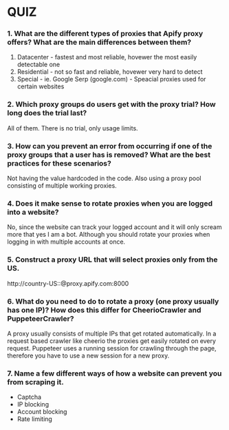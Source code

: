# QUIZ

### 1. What are the different types of proxies that Apify proxy offers? What are the main differences between them?

1. Datacenter - fastest and most reliable, hovewer the most easily detectable one
2. Residential - not so fast and reliable, hovewer very hard to detect
3. Special - ie. Google Serp (google.com) - Speacial proxies used for certain websites

### 2. Which proxy groups do users get with the proxy trial? How long does the trial last?

All of them. There is no trial, only usage limits.

### 3. How can you prevent an error from occurring if one of the proxy groups that a user has is removed? What are the best practices for these scenarios?

Not having the value hardcoded in the code. Also using a proxy pool consisting of multiple working proxies.

### 4. Does it make sense to rotate proxies when you are logged into a website?

No, since the website can track your logged account and it will only scream more that yes I am a bot. Although you should rotate your proxies when logging in with multiple accounts at once.

### 5. Construct a proxy URL that will select proxies only from the US.

http://country-US:<username>:<password>@proxy.apify.com:8000

### 6. What do you need to do to rotate a proxy (one proxy usually has one IP)? How does this differ for CheerioCrawler and PuppeteerCrawler?

A proxy usually consists of multiple IPs that get rotated automatically. In a request based crawler like cheerio the proxies get easily rotated on every request. Puppeteer uses a running session for crawling through the page, therefore you have to use a new session for a new proxy.

### 7. Name a few different ways of how a website can prevent you from scraping it.

-   Captcha
-   IP blocking
-   Account blocking
-   Rate limiting
